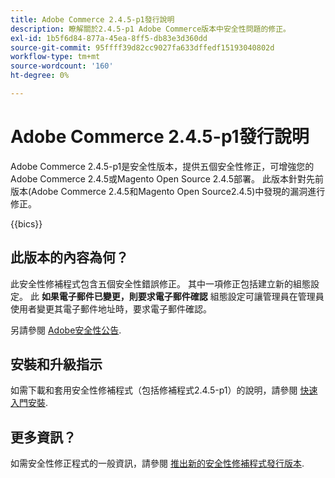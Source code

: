 ```yaml
---
title: Adobe Commerce 2.4.5-p1發行說明
description: 瞭解關於2.4.5-p1 Adobe Commerce版本中安全性問題的修正。
exl-id: 1b5f6d84-877a-45ea-8ff5-db83e3d360dd
source-git-commit: 95ffff39d82cc9027fa633dffedf15193040802d
workflow-type: tm+mt
source-wordcount: '160'
ht-degree: 0%

---
```


# Adobe Commerce 2.4.5-p1發行說明

Adobe Commerce 2.4.5-p1是安全性版本，提供五個安全性修正，可增強您的Adobe Commerce 2.4.5或Magento Open Source 2.4.5部署。 此版本針對先前版本(Adobe Commerce 2.4.5和Magento Open Source2.4.5)中發現的漏洞進行修正。

{{bics}}

## 此版本的內容為何？

此安全性修補程式包含五個安全性錯誤修正。 其中一項修正包括建立新的組態設定。 此 **如果電子郵件已變更，則要求電子郵件確認** 組態設定可讓管理員在管理員使用者變更其電子郵件地址時，要求電子郵件確認。 <!-- AC-6292-->

另請參閱 [Adobe安全性公告](https://helpx.adobe.com/security/products/magento/apsb22-48.html).

## 安裝和升級指示

如需下載和套用安全性修補程式（包括修補程式2.4.5-p1）的說明，請參閱 [快速入門安裝](../../../installation/composer.md).

## 更多資訊？

如需安全性修正程式的一般資訊，請參閱 [推出新的安全性修補程式發行版本](https://community.magento.com/t5/Magento-DevBlog/Introducing-the-New-Security-Patch-Release/ba-p/141287).

